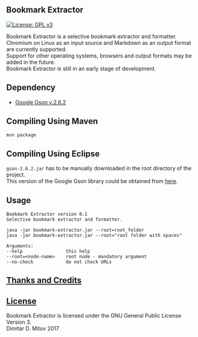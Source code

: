 Bookmark Extractor
--------------------------------------------------------------------------------
[![License: GPL v3](https://img.shields.io/badge/License-GPL%20v3-blue.svg)](./LICENSE.md)

Bookmark Extractor is a selective bookmark extractor and formatter.  
Chromium on Linux as an input source and Markdown as an output format are currently supported.  
Support for other operating systems, browsers and output formats may be added in the future.  
Bookmark Extractor is still in an early stage of development.  

## Dependency
* [Google Gson v.2.6.2](https://github.com/google/gson)  

## Compiling Using Maven
```
mvn package  
```

## Compiling Using Eclipse
``gson-2.6.2.jar`` has to be manually downloaded in the root directory of the project.  
This version of the Google Gson library could be obtained from [here](https://repo1.maven.org/maven2/com/google/code/gson/gson/2.6.2/gson-2.6.2.jar).

## Usage
```
Bookmark Extractor version 0.1  
Selective bookmark extractor and formatter.  

java -jar bookmark-extractor.jar --root=root_folder  
java -jar bookmark-extractor.jar --root="root folder with spaces"  

Arguments:  
--help                this help  
--root=<node-name>    root node - mandatory argument  
--no-check            do not check URLs  
```

## [Thanks and Credits](./CREDITS.md)

## [License](./LICENSE.md)
Bookmark Extractor is licensed under the GNU General Public License Version 3.  
Dimitar D. Mitov 2017  
